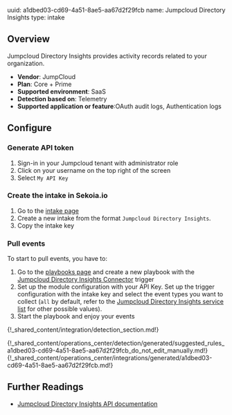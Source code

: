 uuid: a1dbed03-cd69-4a51-8ae5-aa67d2f29fcb
name: Jumpcloud Directory Insights
type: intake


## Overview
Jumpcloud Directory Insights provides activity records related to your organization.

- **Vendor**: JumpCloud
- **Plan**: Core + Prime
- **Supported environment**: SaaS
- **Detection based on**: Telemetry
- **Supported application or feature**:OAuth audit logs, Authentication logs





## Configure

### Generate API token

1. Sign-in in your Jumpcloud tenant with administrator role
2. Click on your username on the top right of the screen
3. Select `My API Key`

### Create the intake in Sekoia.io

1. Go to the [intake page](https://app.sekoia.io/operations/intakes)
2. Create a new intake from the format `Jumpcloud Directory Insights`.
3. Copy the intake key

### Pull events

To start to pull events, you have to:

1. Go to the [playbooks page](https://app.sekoia.io/operations/playbooks) and create a new playbook with the [Jumpcloud Directory Insights Connector](../../../automate/library/jumpcloud-directory-insights.md) trigger
2. Set up the module configuration with your API Key. Set up the trigger configuration with the intake key and select the event types you want to collect (`all` by default, refer to the [Jumpcloud Directory Insights service list](https://docs.jumpcloud.com/api/insights/directory/1.0/index.html#section/Using-the-Directory-Insights-API/JSON-POST-Request-Body) for other possible values).
3. Start the playbook and enjoy your events


{!_shared_content/integration/detection_section.md!}

{!_shared_content/operations_center/detection/generated/suggested_rules_a1dbed03-cd69-4a51-8ae5-aa67d2f29fcb_do_not_edit_manually.md!}
{!_shared_content/operations_center/integrations/generated/a1dbed03-cd69-4a51-8ae5-aa67d2f29fcb.md!}

## Further Readings

- [Jumpcloud Directory Insights API documentation](https://docs.jumpcloud.com/api/insights/directory/1.0/index.html)
